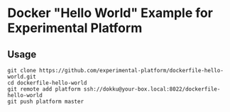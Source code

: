 # Docker "Hello World" Example for Experimental Platform

## Usage

    git clone https://github.com/experimental-platform/dockerfile-hello-world.git
    cd dockerfile-hello-world
    git remote add platform ssh://dokku@your-box.local:8022/dockerfile-hello-world
    git push platform master
